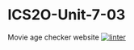 # ICS2O-Unit-7-03
Movie age checker website
 [![linter](https://github.com/andyreya/ICS2O-Unit-7-03/workflows/linter/badge.svg)](https://github.com/marketplace/actions/super-linter)
 
 
